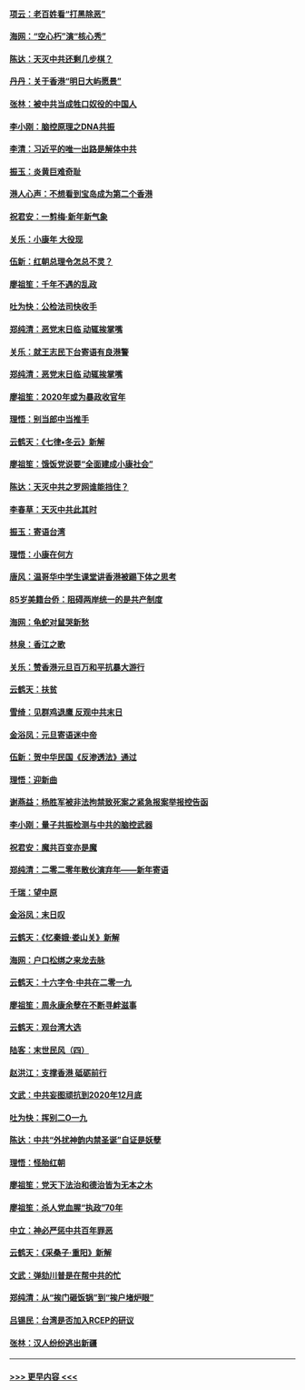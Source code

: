 #### [项云：老百姓看“打黑除恶”](../pages/nsc993/n11785398.md?t=01112311) 
#### [海网：“空心朽”演“核心秀”](../pages/nsc993/n11783874.md?t=01112311) 
#### [陈达：天灭中共还剩几步棋？](../pages/nsc993/n11783719.md?t=01112311) 
#### [丹丹：关于香港“明日大屿愿景”](../pages/nsc993/n11783273.md?t=01112311) 
#### [张林：被中共当成牲口奴役的中国人](../pages/nsc993/n11782397.md?t=01112311) 
#### [李小刚：脑控原理之DNA共振](../pages/nsc993/n11780962.md?t=01112311) 
#### [李清：习近平的唯一出路是解体中共](../pages/nsc993/n11780866.md?t=01112311) 
#### [振玉：炎黄巨难奇耻](../pages/nsc993/n11779632.md?t=01112311) 
#### [港人心声：不想看到宝岛成为第二个香港](../pages/nsc993/n11778817.md?t=01112311) 
#### [祝君安：一剪梅‧新年新气象](../pages/nsc993/n11776340.md?t=01112311) 
#### [关乐：小康年 大役现](../pages/nsc993/n11774213.md?t=01112311) 
#### [伍新：红朝总理令怎总不灵？](../pages/nsc993/n11770813.md?t=01112311) 
#### [廖祖笙：千年不遇的乱政](../pages/nsc993/n11770373.md?t=01112311) 
#### [吐为快：公检法司快收手](../pages/nsc993/n11770359.md?t=01112311) 
#### [郑纯清：恶党末日临 动辄挨掌嘴](../pages/nsc993/n11769912.md?t=01112311) 
#### [关乐：就王志民下台寄语有良港警](../pages/nsc993/n11769903.md?t=01112311) 
#### [郑纯清：恶党末日临 动辄挨掌嘴](../pages/nsc993/n11769356.md?t=01112311) 
#### [廖祖笙：2020年或为暴政收官年](../pages/nsc993/n11768216.md?t=01112311) 
#### [理悟：别当郎中当推手](../pages/nsc993/n11768243.md?t=01112311) 
#### [云鹤天：《七律▪冬云》新解](../pages/nsc993/n11768204.md?t=01112311) 
#### [廖祖笙：饿饭党说要“全面建成小康社会”](../pages/nsc993/n11767482.md?t=01112311) 
#### [陈达：天灭中共之罗网谁能挡住？](../pages/nsc993/n11767465.md?t=01112311) 
#### [李春草：天灭中共此其时](../pages/nsc993/n11767452.md?t=01112311) 
#### [振玉：寄语台湾](../pages/nsc993/n11767432.md?t=01112311) 
#### [理悟：小康在何方](../pages/nsc993/n11767394.md?t=01112311) 
#### [唐风：温哥华中学生课堂讲香港被踢下体之思考](../pages/nsc993/n11766848.md?t=01112311) 
#### [85岁美籍台侨：阻碍两岸统一的是共产制度](../pages/nsc993/n11765043.md?t=01112311) 
#### [海网：龟蛇对鼠哭新愁](../pages/nsc993/n11764895.md?t=01112311) 
#### [林泉：香江之歌](../pages/nsc993/n11764415.md?t=01112311) 
#### [关乐：赞香港元旦百万和平抗暴大游行](../pages/nsc993/n11764382.md?t=01112311) 
#### [云鹤天：扶贫](../pages/nsc993/n11764245.md?t=01112311) 
#### [雪绮：见群鸡退鹰  反观中共末日](../pages/nsc993/n11762112.md?t=01112311) 
#### [金浴凤：元旦寄语迷中帝](../pages/nsc993/n11761788.md?t=01112311) 
#### [伍新：贺中华民国《反渗透法》通过](../pages/nsc993/n11761994.md?t=01112311) 
#### [理悟：迎新曲](../pages/nsc993/n11761152.md?t=01112311) 
#### [谢燕益：杨胜军被非法拘禁致死案之紧急报案举报控告函](../pages/nsc993/n11756134.md?t=01112311) 
#### [李小刚：量子共振检测与中共的脑控武器](../pages/nsc993/n11754518.md?t=01112311) 
#### [祝君安：魔共百变亦是魔](../pages/nsc993/n11754469.md?t=01112311) 
#### [郑纯清：二零二零年散伙演弃年——新年寄语](../pages/nsc993/n11754195.md?t=01112311) 
#### [千瑞：望中原](../pages/nsc993/n11754159.md?t=01112311) 
#### [金浴凤：末日叹](../pages/nsc993/n11752359.md?t=01112311) 
#### [云鹤天：《忆秦娥‧娄山关》新解](../pages/nsc993/n11752348.md?t=01112311) 
#### [海网：户口松绑之来龙去脉](../pages/nsc993/n11752328.md?t=01112311) 
#### [云鹤天：十六字令‧中共在二零一九](../pages/nsc993/n11752305.md?t=01112311) 
#### [廖祖笙：周永康余孽在不断寻衅滋事](../pages/nsc993/n11751013.md?t=01112311) 
#### [云鹤天：观台湾大选](../pages/nsc993/n11751007.md?t=01112311) 
#### [陆客：末世民风（四）](../pages/nsc993/n11749203.md?t=01112311) 
#### [赵洪江：支撑香港 砥砺前行](../pages/nsc993/n11748482.md?t=01112311) 
#### [文武：中共妄图顽抗到2020年12月底](../pages/nsc993/n11748446.md?t=01112311) 
#### [吐为快：挥别二O一九](../pages/nsc993/n11748411.md?t=01112311) 
#### [陈达：中共“外扰神韵内禁圣诞”自证是妖孽](../pages/nsc993/n11748226.md?t=01112311) 
#### [理悟：怪胎红朝](../pages/nsc993/n11748206.md?t=01112311) 
#### [廖祖笙：党天下法治和德治皆为无本之木](../pages/nsc993/n11748135.md?t=01112311) 
#### [廖祖笙：杀人党血腥“执政”70年](../pages/nsc993/n11745144.md?t=01112311) 
#### [中立：神必严惩中共百年罪恶](../pages/nsc993/n11744970.md?t=01112311) 
#### [云鹤天：《采桑子‧重阳》新解](../pages/nsc993/n11744948.md?t=01112311) 
#### [文武：弹劾川普是在帮中共的忙](../pages/nsc993/n11744758.md?t=01112311) 
#### [郑纯清：从“挨门砸饭锅”到“挨户堵炉眼”](../pages/nsc993/n11744745.md?t=01112311) 
#### [吕锡民：台湾是否加入RCEP的研议](../pages/nsc993/n11744701.md?t=01112311) 
#### [张林：汉人纷纷逃出新疆](../pages/nsc993/n11743530.md?t=01112311) 

----
#### [ >>> 更早内容 <<< ](../indexes/nsc993-earlier.md)
